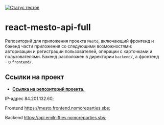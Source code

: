 [![Статус тестов](../../actions/workflows/tests.yml/badge.svg)](../../actions/workflows/tests.yml)

# react-mesto-api-full
Репозиторий для приложения проекта `Mesto`, включающий фронтенд и бэкенд части приложения со следующими возможностями: авторизации и регистрации пользователей, операции с карточками и пользователями. Бэкенд расположен в директории `backend/`, а фронтенд - в `frontend/`.

## Ссылки на проект

- [**Ссылка на репозиторий проекта.**](https://github.com/EmilNiftiev/react-mesto-api-full-gha)

IP-адрес 84.201.132.60;

Frontend https://mesto.frontend.nomoreparties.sbs;

Backend https://api.emilniftiev.nomoreparties.sbs;
